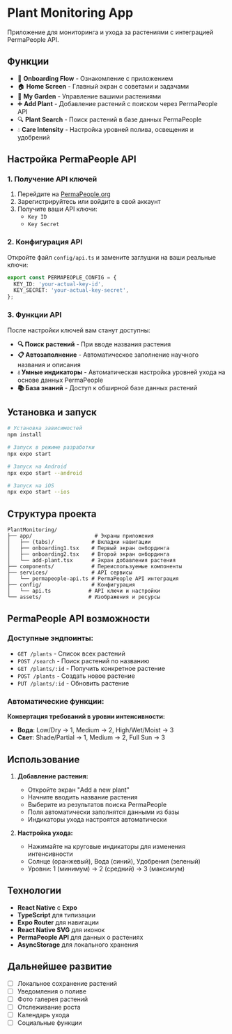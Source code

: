 # Plant Monitoring App

Приложение для мониторинга и ухода за растениями с интеграцией PermaPeople API.

## Функции

- 📱 **Onboarding Flow** - Ознакомление с приложением
- 🏠 **Home Screen** - Главный экран с советами и задачами
- 🌱 **My Garden** - Управление вашими растениями
- ➕ **Add Plant** - Добавление растений с поиском через PermaPeople API
- 🔍 **Plant Search** - Поиск растений в базе данных PermaPeople
- 💧 **Care Intensity** - Настройка уровней полива, освещения и удобрений

## Настройка PermaPeople API

### 1. Получение API ключей

1. Перейдите на [PermaPeople.org](https://permapeople.org/)
2. Зарегистрируйтесь или войдите в свой аккаунт
3. Получите ваши API ключи:
   - `Key ID`
   - `Key Secret`

### 2. Конфигурация API

Откройте файл `config/api.ts` и замените заглушки на ваши реальные ключи:

```typescript
export const PERMAPEOPLE_CONFIG = {
  KEY_ID: 'your-actual-key-id',
  KEY_SECRET: 'your-actual-key-secret',
};
```

### 3. Функции API

После настройки ключей вам станут доступны:

- **🔍 Поиск растений** - При вводе названия растения
- **📋 Автозаполнение** - Автоматическое заполнение научного названия и описания
- **💧 Умные индикаторы** - Автоматическая настройка уровней ухода на основе данных PermaPeople
- **📚 База знаний** - Доступ к обширной базе данных растений

## Установка и запуск

```bash
# Установка зависимостей
npm install

# Запуск в режиме разработки
npx expo start

# Запуск на Android
npx expo start --android

# Запуск на iOS
npx expo start --ios
```

## Структура проекта

```
PlantMonitoring/
├── app/                    # Экраны приложения
│   ├── (tabs)/            # Вкладки навигации
│   ├── onboarding1.tsx    # Первый экран онбординга
│   ├── onboarding2.tsx    # Второй экран онбординга
│   └── add-plant.tsx      # Экран добавления растения
├── components/            # Переиспользуемые компоненты
├── services/              # API сервисы
│   └── permapeople-api.ts # PermaPeople API интеграция
├── config/                # Конфигурация
│   └── api.ts            # API ключи и настройки
└── assets/               # Изображения и ресурсы
```

## PermaPeople API возможности

### Доступные эндпоинты:

- `GET /plants` - Список всех растений
- `POST /search` - Поиск растений по названию
- `GET /plants/:id` - Получить конкретное растение
- `POST /plants` - Создать новое растение
- `PUT /plants/:id` - Обновить растение

### Автоматические функции:

**Конвертация требований в уровни интенсивности:**
- **Вода**: Low/Dry → 1, Medium → 2, High/Wet/Moist → 3
- **Свет**: Shade/Partial → 1, Medium → 2, Full Sun → 3

## Использование

1. **Добавление растения:**
   - Откройте экран "Add a new plant"
   - Начните вводить название растения
   - Выберите из результатов поиска PermaPeople
   - Поля автоматически заполнятся данными из базы
   - Индикаторы ухода настроятся автоматически

2. **Настройка ухода:**
   - Нажимайте на круговые индикаторы для изменения интенсивности
   - Солнце (оранжевый), Вода (синий), Удобрения (зеленый)
   - Уровни: 1 (минимум) → 2 (средний) → 3 (максимум)

## Технологии

- **React Native** с **Expo**
- **TypeScript** для типизации
- **Expo Router** для навигации
- **React Native SVG** для иконок
- **PermaPeople API** для данных о растениях
- **AsyncStorage** для локального хранения

## Дальнейшее развитие

- [ ] Локальное сохранение растений
- [ ] Уведомления о поливе
- [ ] Фото галерея растений
- [ ] Отслеживание роста
- [ ] Календарь ухода
- [ ] Социальные функции 
